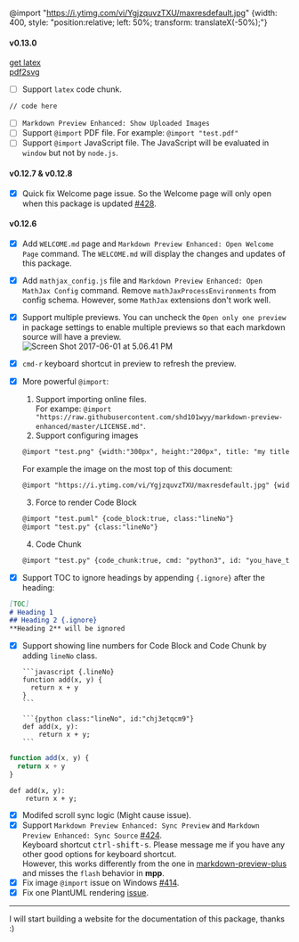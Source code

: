 @import "https://i.ytimg.com/vi/YgjzquvzTXU/maxresdefault.jpg" {width: 400, style: "position:relative; left: 50%; transform: translateX(-50%);"}

#### v0.13.0
[get latex](https://www.latex-project.org/get/)  
[pdf2svg](http://www.cityinthesky.co.uk/opensource/pdf2svg/)  
* [ ] Support `latex` code chunk.
```{latex id:"chj3hrft7p"}
// code here
```
* [ ] `Markdown Preview Enhanced: Show Uploaded Images`  
* [ ] Support `@import` PDF file. For example: `@import "test.pdf"`  
* [ ] Support `@import` JavaScript file. The JavaScript will be evaluated in `window` but not by `node.js`.  

#### v0.12.7  & v0.12.8
* [x] Quick fix Welcome page issue. So the Welcome page will only open when this package is updated [#428](https://github.com/shd101wyy/markdown-preview-enhanced/issues/428).    

#### v0.12.6  

* [x] Add `WELCOME.md` page and `Markdown Preview Enhanced: Open Welcome Page` command. The `WELCOME.md` will display the changes and updates of this package.   
* [x] Add `mathjax_config.js` file and `Markdown Preview Enhanced: Open MathJax Config` command. Remove `mathJaxProcessEnvironments` from config schema. However, some `MathJax` extensions don't work well.  
* [x] Support multiple previews. You can uncheck the `Open only one preview` in package settings to enable multiple previews so that each markdown source will have a preview.  
![Screen Shot 2017-06-01 at 5.06.41 PM](http://i.imgur.com/gNEh6aK.png)

* [x] `cmd-r` keyboard shortcut in preview to refresh the preview.
* [x] More powerful `@import`:
  1. Support importing online files.  
    For exampe: `@import "https://raw.githubusercontent.com/shd101wyy/markdown-preview-enhanced/master/LICENSE.md"`.  
  2. Support configuring images  
  ```markdown
  @import "test.png" {width:"300px", height:"200px", title: "my title", alt: "my alt"}
  ```
  For example the image on the most top of this document:  
  ```markdown
  @import "https://i.ytimg.com/vi/YgjzquvzTXU/maxresdefault.jpg" {width: 400, style: "position:relative; left: 50%; transform: translateX(-50%);"}
  ```

  3. Force to render Code Block  
  ```markdown
  @import "test.puml" {code_block:true, class:"lineNo"}
  @import "test.py" {class:"lineNo"}
  ```

  4. Code Chunk
  ```markdown
  @import "test.py" {code_chunk:true, cmd: "python3", id: "you_have_to_declare_id_here"}
  ```

* [x] Support TOC to ignore headings by appending `{.ignore}` after the heading:  
```markdown
[TOC]
# Heading 1
## Heading 2 {.ignore}
**Heading 2** will be ignored
```

* [x] Support showing line numbers for Code Block and Code Chunk by adding `lineNo` class.  

      ```javascript {.lineNo}
      function add(x, y) {
        return x + y
      }
      ```

      ```{python class:"lineNo", id:"chj3etqcm9"}
      def add(x, y):
          return x + y;
      ```

```javascript {.lineNo}
function add(x, y) {
  return x + y
}
```

```{python class:"lineNo", id:"chj3etqcm9"}
def add(x, y):
    return x + y;
```

* [x] Modifed scroll sync logic (Might cause issue).
* [x] Support `Markdown Preview Enhanced: Sync Preview` and `Markdown Preview Enhanced: Sync Source` [#424](https://github.com/shd101wyy/markdown-preview-enhanced/issues/424).  
      Keyboard shortcut <kbd>ctrl-shift-s</kbd>. Please message me if you have any other good options for keyboard shortcut.         
      However, this works differently from the one in [markdown-preview-plus](https://github.com/atom-community/markdown-preview-plus) and misses the `flash` behavior in **mpp**.     
* [x] Fix image `@import` issue on Windows [#414](https://github.com/shd101wyy/markdown-preview-enhanced/issues/414).  
* [x] Fix one PlantUML rendering [issue](https://github.com/shd101wyy/markdown-preview-enhanced/commit/4b9f7df66af18a96905b60eb845463771fdd034a).    

---  

I will start building a website for the documentation of this package, thanks :)  

